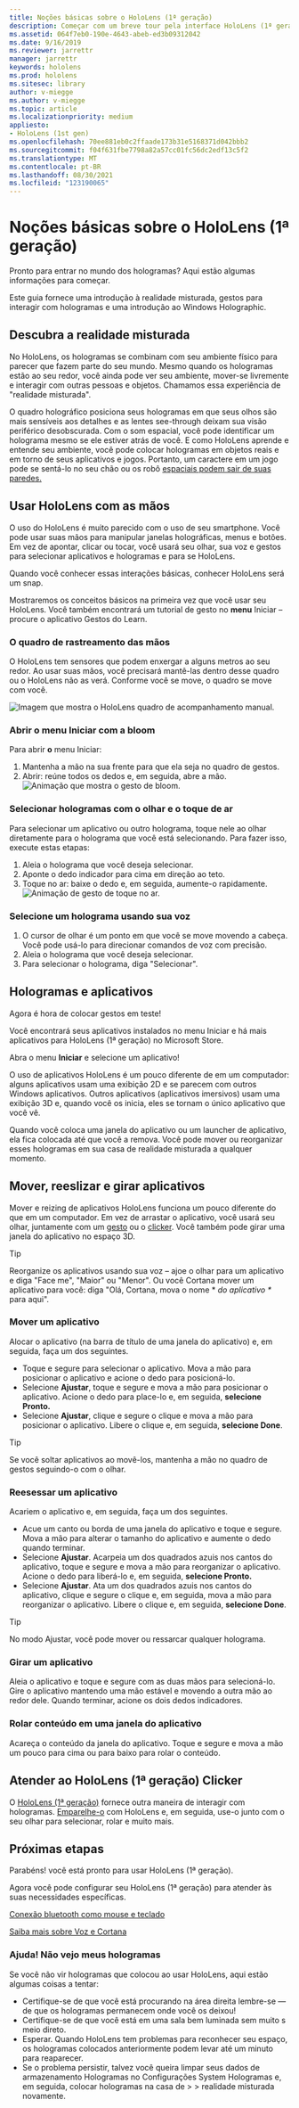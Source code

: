 ```yaml
---
title: Noções básicas sobre o HoloLens (1ª geração)
description: Começar com um breve tour pela interface HoloLens (1ª geração), recursos de acompanhamento de mão e uso de aplicativos holográficos.
ms.assetid: 064f7eb0-190e-4643-abeb-ed3b09312042
ms.date: 9/16/2019
ms.reviewer: jarrettr
manager: jarrettr
keywords: hololens
ms.prod: hololens
ms.sitesec: library
author: v-miegge
ms.author: v-miegge
ms.topic: article
ms.localizationpriority: medium
appliesto:
- HoloLens (1st gen)
ms.openlocfilehash: 70ee881eb0c2ffaade173b31e5168371d042bbb2
ms.sourcegitcommit: f04f631fbe7798a82a57cc01fc56dc2edf13c5f2
ms.translationtype: MT
ms.contentlocale: pt-BR
ms.lasthandoff: 08/30/2021
ms.locfileid: "123190065"
---
```

# <a name="getting-around-hololens-1st-gen"></a>Noções básicas sobre o HoloLens (1ª geração)

Pronto para entrar no mundo dos hologramas? Aqui estão algumas informações para começar.

Este guia fornece uma introdução à realidade misturada, gestos para interagir com hologramas e uma introdução ao Windows Holographic.

## <a name="discover-mixed-reality"></a>Descubra a realidade misturada

No HoloLens, os hologramas se combinam com seu ambiente físico para parecer que fazem parte do seu mundo. Mesmo quando os hologramas estão ao seu redor, você ainda pode ver seu ambiente, mover-se livremente e interagir com outras pessoas e objetos. Chamamos essa experiência de "realidade misturada".

O quadro holográfico posiciona seus hologramas em que seus olhos são mais sensíveis aos detalhes e as lentes see-through deixam sua visão periférico desobscurada. Com o som espacial, você pode identificar um holograma mesmo se ele estiver atrás de você. E como HoloLens aprende e entende seu ambiente, você pode colocar hologramas em objetos reais e em torno de seus aplicativos e jogos. Portanto, um caractere em um jogo pode se sentá-lo no seu chão ou os robô [espaciais podem sair de suas paredes.](https://www.microsoft.com/store/apps/9nblggh5fv3j)

## <a name="use-hololens-with-your-hands"></a>Usar HoloLens com as mãos

O uso do HoloLens é muito parecido com o uso de seu smartphone. Você pode usar suas mãos para manipular janelas holográficas, menus e botões.  Em vez de apontar, clicar ou tocar, você [](hololens-cortana.md)usará seu olhar, sua voz e gestos para selecionar aplicativos e hologramas e para se HoloLens.

Quando você conhecer essas interações básicas, conhecer HoloLens será um snap.

Mostraremos os conceitos básicos na primeira vez que você usar seu HoloLens. Você também encontrará um tutorial de gesto no **menu** Iniciar – procure o aplicativo Gestos do Learn.

### <a name="the-hand-tracking-frame"></a>O quadro de rastreamento das mãos

O HoloLens tem sensores que podem enxergar a alguns metros ao seu redor. Ao usar suas mãos, você precisará mantê-las dentro desse quadro ou o HoloLens não as verá. Conforme você se move, o quadro se move com você.  

![Imagem que mostra o HoloLens quadro de acompanhamento manual.](./images/hololens-2-gesture-frame.png)

### <a name="open-the-start-menu-with-bloom"></a>Abrir o menu Iniciar com a bloom

Para abrir **o** menu Iniciar:

1. Mantenha a mão na sua frente para que ela seja no quadro de gestos.
1. Abrir: reúne todos os dedos e, em seguida, abre a mão.
  ![Animação que mostra o gesto de bloom.](./images/hololens-bloom.gif)

### <a name="select-holograms-with-gaze-and-air-tap"></a>Selecionar hologramas com o olhar e o toque de ar

Para selecionar um aplicativo ou outro holograma, toque nele ao olhar diretamente para o holograma que você está selecionando. Para fazer isso, execute estas etapas:

1. Aleia o holograma que você deseja selecionar.
1. Aponte o dedo indicador para cima em direção ao teto.
1. Toque no ar: baixe o dedo e, em seguida, aumente-o rapidamente.
   ![Animação de gesto de toque no ar.](./images/hololens-air-tap.gif)

### <a name="select-a-hologram-by-using-your-voice"></a>Selecione um holograma usando sua voz

1. O cursor de olhar é um ponto em que você se move movendo a cabeça. Você pode usá-lo para direcionar comandos de voz com precisão.
1. Aleia o holograma que você deseja selecionar.
1. Para selecionar o holograma, diga "Selecionar".

## <a name="holograms-and-apps"></a>Hologramas e aplicativos

Agora é hora de colocar gestos em teste!

Você encontrará seus aplicativos instalados no menu Iniciar e há mais aplicativos para HoloLens (1ª geração) no Microsoft Store. [](holographic-home.md)

Abra o menu **Iniciar** e selecione um aplicativo!

O uso de aplicativos HoloLens é um pouco diferente de em um computador: alguns aplicativos usam uma exibição 2D e se parecem com outros Windows aplicativos. Outros aplicativos (aplicativos imersivos) usam uma exibição 3D e, quando você os inicia, eles se tornam o único aplicativo que você vê.

Quando você coloca uma janela do aplicativo ou um launcher de aplicativo, ela fica colocada até que você a remova. Você pode mover ou reorganizar esses hologramas em sua casa de realidade misturada a qualquer momento.

## <a name="move-resize-and-rotate-apps"></a>Mover, reeslizar e girar aplicativos

Mover e reizing de aplicativos HoloLens funciona um pouco diferente do que em um computador. Em vez de arrastar o aplicativo, você usará seu olhar, juntamente com um [gesto](https://support.microsoft.com/help/12644/hololens-use-gestures) ou o [clicker](hololens1-clicker.md). Você também pode girar uma janela do aplicativo no espaço 3D.

> [!TIP]
> Reorganize os aplicativos usando sua voz – ajoe o olhar para um aplicativo e diga "Face me", "Maior" ou "Menor". Ou você Cortana mover um aplicativo para você: diga "Olá, Cortana, mova o nome \* *do aplicativo \** para aqui".

### <a name="move-an-app"></a>Mover um aplicativo

Alocar o aplicativo (na barra de título de uma janela do aplicativo) e, em seguida, faça um dos seguintes.

- Toque e segure para selecionar o aplicativo. Mova a mão para posicionar o aplicativo e acione o dedo para posicioná-lo.
- Selecione **Ajustar**, toque e segure e mova a mão para posicionar o aplicativo. Acione o dedo para place-lo e, em seguida, **selecione Pronto.**
- Selecione **Ajustar**, clique e segure o clique e mova a mão para posicionar o aplicativo. Libere o clique e, em seguida, **selecione Done**.

> [!TIP]
> Se você soltar aplicativos ao movê-los, mantenha a mão no quadro de gestos seguindo-o com o olhar.

### <a name="resize-an-app"></a>Reesessar um aplicativo

Acariem o aplicativo e, em seguida, faça um dos seguintes.

- Acue um canto ou borda de uma janela do aplicativo e toque e segure. Mova a mão para alterar o tamanho do aplicativo e aumente o dedo quando terminar.
- Selecione **Ajustar**. Acarpeia um dos quadrados azuis nos cantos do aplicativo, toque e segure e mova a mão para reorganizar o aplicativo. Acione o dedo para liberá-lo e, em seguida, **selecione Pronto.**
- Selecione **Ajustar**. Ata um dos quadrados azuis nos cantos do aplicativo, clique e segure o clique e, em seguida, mova a mão para reorganizar o aplicativo. Libere o clique e, em seguida, **selecione Done**.

> [!TIP]
> No modo Ajustar, você pode mover ou ressarcar qualquer holograma.

### <a name="rotate-an-app"></a>Girar um aplicativo

Aleia o aplicativo e toque e segure com as duas mãos para selecioná-lo. Gire o aplicativo mantendo uma mão estável e movendo a outra mão ao redor dele. Quando terminar, acione os dois dedos indicadores.

### <a name="scroll-content-in-an-app-window"></a>Rolar conteúdo em uma janela do aplicativo

Acareça o conteúdo da janela do aplicativo. Toque e segure e mova a mão um pouco para cima ou para baixo para rolar o conteúdo.

## <a name="meet-the-hololens-1st-gen-clicker"></a>Atender ao HoloLens (1ª geração) Clicker

O [HoloLens (1ª geração)](hololens1-clicker.md) fornece outra maneira de interagir com hologramas. [Emparelhe-o](hololens-connect-devices.md) com HoloLens e, em seguida, use-o junto com o seu olhar para selecionar, rolar e muito mais.

## <a name="next-steps"></a>Próximas etapas

Parabéns! você está pronto para usar HoloLens (1ª geração).

Agora você pode configurar seu HoloLens (1ª geração) para atender às suas necessidades específicas.

[Conexão bluetooth como mouse e teclado](hololens-connect-devices.md)

[Saiba mais sobre Voz e Cortana](hololens-cortana.md)

### <a name="help-i-dont-see-my-holograms"></a>Ajuda! Não vejo meus hologramas

Se você não vir hologramas que colocou ao usar HoloLens, aqui estão algumas coisas a tentar:

- Certifique-se de que você está procurando na área direita lembre-se &mdash; de que os hologramas permanecem onde você os deixou!
- Certifique-se de que você está em uma sala bem luminada sem muito s meio direto.
- Esperar. Quando HoloLens tem problemas para reconhecer seu espaço, os hologramas colocados anteriormente podem levar até um minuto para reaparecer.
- Se o problema persistir, talvez você queira limpar seus dados de armazenamento Hologramas no Configurações System Hologramas e, em seguida, colocar hologramas na casa de  >    >  realidade misturada novamente.
